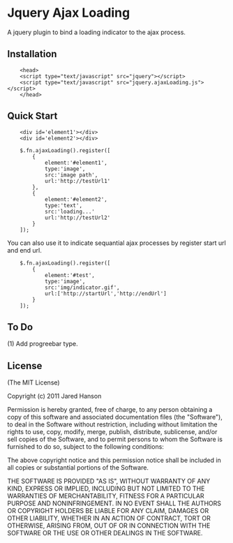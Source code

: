 # Jquery Ajax Loading

A jquery plugin to bind a loading indicator to the ajax process.

## Installation

		<head>
		<script type="text/javascript" src="jquery"></script>
		<script type="text/javascript" src="jquery.ajaxLoading.js"></script>
		</head>

## Quick Start

		<div id='element1'></div>
		<div id='element2'></div>

		$.fn.ajaxLoading().register([
			{
				element:'#element1',
				type:'image',
				src:'image path',
				url:'http://testUrl1'
			},
			{
		        element:'#element2',
		        type:'text',
		        src:'loading...'
		        url:'http://testUrl2'
		    }
		]);

You can also use it to indicate sequantial ajax processes by register start url and end url.

        $.fn.ajaxLoading().register([
			{
				element:'#test',
				type:'image',
				src:'img/indicator.gif',
				url:['http://startUrl','http://endUrl']
			}
		]);

## To Do

(1) Add progreebar type.

## License

(The MIT License)

Copyright (c) 2011 Jared Hanson

Permission is hereby granted, free of charge, to any person obtaining a copy of
this software and associated documentation files (the "Software"), to deal in
the Software without restriction, including without limitation the rights to
use, copy, modify, merge, publish, distribute, sublicense, and/or sell copies of
the Software, and to permit persons to whom the Software is furnished to do so,
subject to the following conditions:

The above copyright notice and this permission notice shall be included in all
copies or substantial portions of the Software.

THE SOFTWARE IS PROVIDED "AS IS", WITHOUT WARRANTY OF ANY KIND, EXPRESS OR
IMPLIED, INCLUDING BUT NOT LIMITED TO THE WARRANTIES OF MERCHANTABILITY, FITNESS
FOR A PARTICULAR PURPOSE AND NONINFRINGEMENT. IN NO EVENT SHALL THE AUTHORS OR
COPYRIGHT HOLDERS BE LIABLE FOR ANY CLAIM, DAMAGES OR OTHER LIABILITY, WHETHER
IN AN ACTION OF CONTRACT, TORT OR OTHERWISE, ARISING FROM, OUT OF OR IN
CONNECTION WITH THE SOFTWARE OR THE USE OR OTHER DEALINGS IN THE SOFTWARE.
